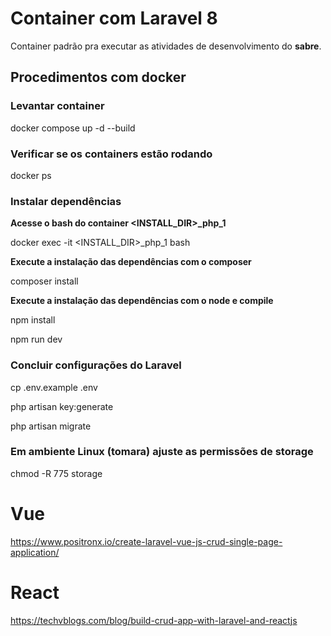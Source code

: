 # Container com Laravel 8
 
Container padrão pra executar as atividades de desenvolvimento do **sabre**.

## Procedimentos com docker 

### Levantar container

docker compose up -d --build

### Verificar se os containers estão rodando

docker ps

### Instalar dependências

**Acesse o bash do container <INSTALL_DIR>_php_1**

docker exec -it <INSTALL_DIR>_php_1 bash

**Execute a instalação das dependências com o composer**

composer install

**Execute a instalação das dependências com o node e compile**

npm install

npm run dev

### Concluir configurações do Laravel

cp .env.example .env

php artisan key:generate

php artisan migrate

### Em ambiente Linux (tomara) ajuste as permissões de storage

chmod -R 775 storage

# Vue
https://www.positronx.io/create-laravel-vue-js-crud-single-page-application/

# React
https://techvblogs.com/blog/build-crud-app-with-laravel-and-reactjs